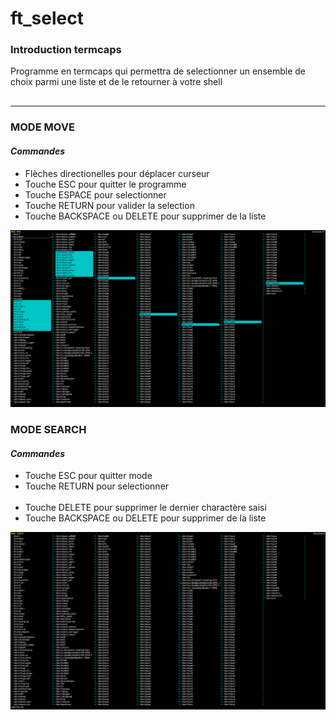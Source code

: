 # ft_select
<h3>Introduction termcaps</h3>
<p style="margin-bottom:30px">Programme en termcaps qui
permettra de selectionner un ensemble de choix parmi une liste et de le retourner à
votre shell</p>
<hr/>
<h3>MODE MOVE</h3>
<h4><i>Commandes</i></h4>
<ul>
  <li>Flèches directionelles pour déplacer curseur </li> 
  <li>Touche ESC pour quitter le programme</li>
  <li>Touche ESPACE pour selectionner</li>
  <li>Touche RETURN pour valider la selection</li>
  <li>Touche BACKSPACE ou DELETE pour supprimer de la liste</li>
 </ul>
 
![Alt text](Visuel_1.png?raw=true "MODE MOVE")

<h3>MODE SEARCH</h3>
<h4><i>Commandes</i></h4>
<ul>
  <li>Touche ESC pour quitter mode</li>
  <li>Touche RETURN pour selectionner</li>
  <li>Touche DELETE pour supprimer le dernier charactère saisi</li>
  <li>Touche BACKSPACE ou DELETE pour supprimer de la liste</li>
 </ul>
 
![Alt text](Visuel_2.png?raw=true "MODE SEARCH")
